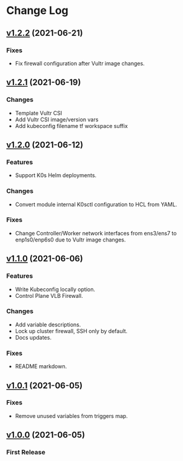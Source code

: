 # Change Log
## [v1.2.2](https://github.com/3letteragency/terraform-vultr-k0s/releases/tag/v1.2.2) (2021-06-21)
### Fixes
* Fix firewall configuration after Vultr image changes. 

## [v1.2.1](https://github.com/3letteragency/terraform-vultr-k0s/releases/tag/v1.2.1) (2021-06-19)
### Changes
* Template Vultr CSI 
* Add Vultr CSI image/version vars
* Add kubeconfig filename tf workspace suffix

## [v1.2.0](https://github.com/3letteragency/terraform-vultr-k0s/releases/tag/v1.2.0) (2021-06-12)
### Features
* Support K0s Helm deployments.
### Changes
* Convert module internal K0sctl configuration to HCL from YAML.
### Fixes
* Change Controller/Worker network interfaces from ens3/ens7 to enp1s0/enp6s0 due to Vultr image changes. 

## [v1.1.0](https://github.com/3letteragency/terraform-vultr-k0s/releases/tag/v1.1.0) (2021-06-06)
### Features
* Write Kubeconfig locally option.
* Control Plane VLB Firewall. 
### Changes
* Add variable descriptions.
* Lock up cluster firewall, SSH only by default. 
* Docs updates.
### Fixes
* README markdown.

## [v1.0.1](https://github.com/3letteragency/terraform-vultr-k0s/releases/tag/v1.0.1) (2021-06-05)
### Fixes
* Remove unused variables from triggers map.

## [v1.0.0](https://github.com/3letteragency/terraform-vultr-k0s/releases/tag/v1.0.0) (2021-06-05)
### First Release

